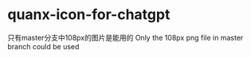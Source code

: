 # quanx-icon-for-chatgpt
只有master分支中108px的图片是能用的
Only the 108px png file in master branch could be used

